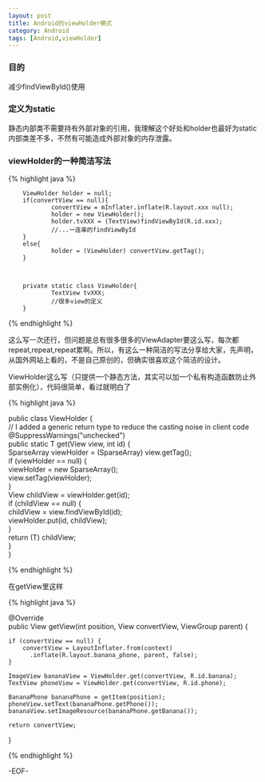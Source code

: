 ```yaml
---
layout: post
title: Android的viewHolder模式
category: Android
tags: [Android,viewHolder]
---
```


### 目的

减少findViewById()使用

### 定义为static

静态内部类不需要持有外部对象的引用，我理解这个好处和holder也最好为static内部类差不多，不然有可能造成外部对象的内存泄露。

### viewHolder的一种简洁写法

{% highlight java %}

        ViewHolder holder = null;  
        if(convertView == null){  
                convertView = mInflater.inflate(R.layout.xxx null);  
                holder = new ViewHolder();   
                holder.tvXXX = (TextView)findViewById(R.id.xxx);  
                //...一连串的findViewById  
        }  
        else{  
                holder = (ViewHolder) convertView.getTag();    
        }  
           
           
           
        private static class ViewHolder{  
                TextView tvXXX;  
                //很多view的定义  
        }  
        
{% endhighlight %}

这么写一次还行，但问题是总有很多很多的ViewAdapter要这么写，每次都repeat,repeat,repeat累啊。所以，有这么一种简洁的写法分享给大家，先声明，从国外网站上看的，不是自己原创的，但确实很喜欢这个简洁的设计。

ViewHolder这么写（只提供一个静态方法，其实可以加一个私有构造函数防止外部实例化），代码很简单，看过就明白了

{% highlight java %}

public class ViewHolder {  
    // I added a generic return type to reduce the casting noise in client code  
    @SuppressWarnings("unchecked")  
    public static <T extends View> T get(View view, int id) {  
        SparseArray<View> viewHolder = (SparseArray<View>) view.getTag();  
        if (viewHolder == null) {  
            viewHolder = new SparseArray<View>();  
            view.setTag(viewHolder);  
        }  
        View childView = viewHolder.get(id);  
        if (childView == null) {  
            childView = view.findViewById(id);  
            viewHolder.put(id, childView);  
        }  
        return (T) childView;  
    }  
}  

{% endhighlight %}

在getView里这样

{% highlight java %}

@Override  
public View getView(int position, View convertView, ViewGroup parent) {  
   
    if (convertView == null) {  
        convertView = LayoutInflater.from(context)  
          .inflate(R.layout.banana_phone, parent, false);  
    }  
   
    ImageView bananaView = ViewHolder.get(convertView, R.id.banana);  
    TextView phoneView = ViewHolder.get(convertView, R.id.phone);  
   
    BananaPhone bananaPhone = getItem(position);  
    phoneView.setText(bananaPhone.getPhone());  
    bananaView.setImageResource(bananaPhone.getBanana());  
   
    return convertView;  
}  

{% endhighlight %}


-EOF-
